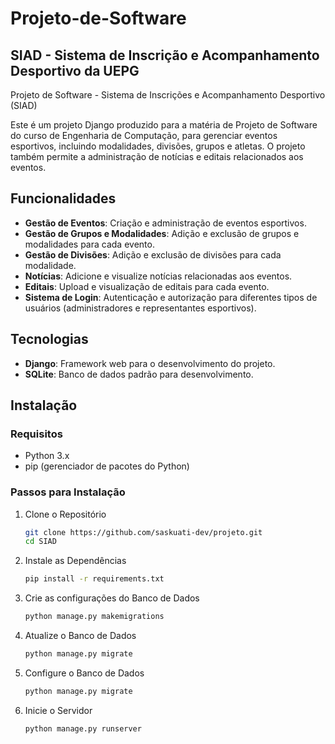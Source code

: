 # Projeto-de-Software

## SIAD - Sistema de Inscrição e Acompanhamento Desportivo da UEPG

Projeto de Software - Sistema de Inscrições e Acompanhamento Desportivo (SIAD)

Este é um projeto Django produzido para a matéria de Projeto de Software do curso de Engenharia de Computação, para gerenciar eventos esportivos, incluindo modalidades, divisões, grupos e atletas. O projeto também permite a administração de notícias e editais relacionados aos eventos.

## Funcionalidades

- **Gestão de Eventos**: Criação e administração de eventos esportivos.
- **Gestão de Grupos e Modalidades**: Adição e exclusão de grupos e modalidades para cada evento.
- **Gestão de Divisões**: Adição e exclusão de divisões para cada modalidade.
- **Notícias**: Adicione e visualize notícias relacionadas aos eventos.
- **Editais**: Upload e visualização de editais para cada evento.
- **Sistema de Login**: Autenticação e autorização para diferentes tipos de usuários (administradores e representantes esportivos).

## Tecnologias

- **Django**: Framework web para o desenvolvimento do projeto.
- **SQLite**: Banco de dados padrão para desenvolvimento.

## Instalação

### Requisitos

- Python 3.x
- pip (gerenciador de pacotes do Python)

### Passos para Instalação

1. Clone o Repositório

   ```bash
   git clone https://github.com/saskuati-dev/projeto.git
   cd SIAD
   
2. Instale as Dependências

   ```bash
   pip install -r requirements.txt
   
3. Crie as configurações do Banco de Dados
   ```bash
   python manage.py makemigrations
   
4. Atualize o Banco de Dados

   ```bash
   python manage.py migrate
   
5. Configure o Banco de Dados

   ```bash
   python manage.py migrate
   
6. Inicie o Servidor

   ```bash
   python manage.py runserver

